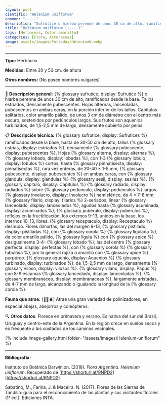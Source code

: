 ```yaml
---
layout: post
cientific: "Helenium uniflorum"
common: "-----"
description: "Sufrutice o hierba perenne de unos 30 cm de alto, ramificados desde la base. Tallos estriados, densamente pubescentes. Hojas alternas, lanceoladas, pubescentes en ambas caras, en la porción inferior de los tallos. Capítulos solitarios, color amarillo pálido, de unos 3 cm de diámetro con el centro más oscuro, sostenidos por pedúnculos largos. Sus frutos son aquenios turbinados, de 1,5-2,5 mm de largo, densamente cubierto por pelos."
title: "Helenium uniflorum (-----)"
tags: [Herbaceas, Color amarillo]
categories: [Flora, Asteraceae]
image: assets/images/Portadas/HeleniumU.webp
---
```


***

**Tipo:** Herbácea

**Medidas:** Entre 30 y 50 cm. de altura

**Otros nombres:** (No posee nombres vulgares)

***

🌱 **Descripción general:** {% glossary sufrutice, display: Sufrutice %} o hierba perenne de unos 30 cm de alto, ramificados desde la base. Tallos estriados, densamente pubescentes. Hojas alternas, lanceoladas, pubescentes en ambas caras, en la porción inferior de los tallos. Capítulos solitarios, color amarillo pálido, de unos 3 cm de diámetro con el centro más oscuro, sostenidos por pedúnculos largos. Sus frutos son aquenios turbinados, de 1,5-2,5 mm de largo, densamente cubierto por pelos.

📋 **Descripción técnica:** {% glossary sufrutice, display: Sufrutices %} ramificados desde la base, hasta de 30-50 cm de alto; tallos {% glossary estrias, display: estriados %}, densamente {% glossary pubescente, display: pubescentes %}. Hojas {% glossary alterna, display: alternas %}, {% glossary lobado, display: lobadas %}, con 1-3 {% glossary lobulo, display: lobulos %} cortos, hasta {% glossary pinnatisecta, display: pinnatisectas %}, rara vez enteras, de 30-40 × 1-5 mm, {% glossary pubescente, display: pubescentes %} en ambas caras, con {% glossary glandula, display: glandulas %} {% glossary sesil, display: sesiles %}. {% glossary capitulo, display: Capitulos %} {% glossary radiado, display: radiados %} sobre {% glossary pedunculo, display: pedunculos %} largos. {% glossary involucro, display: Involucro %} hemisférico, de 4 × 7-8 mm; {% glossary filario, display: filarios %} 2-seriados, linear {% glossary lanceolado, display: lanceolados %}, agudos hasta {% glossary acuminada, display: acuminados %}, {% glossary puberulo, display: puberulos %}, reflejos en la fructificación, los externos 9-13, unidos en la base, los internos 10-13, libres. {% glossary receptaculo, display: Receptaculo %} desnudo. Flores dimorfas, las del margen 9-13, {% glossary pistilado, display: pistiladas %}, con {% glossary corola %} {% glossary ligulada %}, de color amarillo pálido, {% glossary ligula %} con {% glossary apice %} desigualmente 3-4- {% glossary lobado %}; las del centro {% glossary perfecta, display: perfectas %}, con {% glossary corola %} {% glossary tubulosa %}, por lo general rojiza o amarilla con {% glossary apice %} purpúreo. {% glossary aquenio, display: Aquenios %} {% glossary turbinado, display: turbinados %}, de 1,5-2,5 mm de largo, densamente {% glossary viloso, display: vilosos %}. {% glossary vilano, display: Papus %} con 8-9 escamas {% glossary lanceolado, display: lanceoladas %}, {% glossary membranaceo, display: membranaceas %}, largamente aristadas, de 4-7 mm de largo, alcanzando o igualando la longitud de la {% glossary corola %}.

**Fauna que atrae:** (🦋🐝🪲) Atrae una gran variedad de polinizadores, en especial abejas, abejorros y coleópteros.

🔍 **Otros datos:** Florece en primavera y verano. Es nativa del sur del Brasil, Uruguay y centro-este de la Argentina. En la región crece en suelos secos y es frecuente a los costados de los caminos vecinales.

 {% include image-gallery.html folder="/assets/images/Helenium-uniflorum" %}

***

**Bibliografía:**

Instituto de Botánica Darwinion. (2018). *Flora Argentina. Helenium uniflorum*. Recuperado de [https://shorturl.at/9NPD2](https://shorturl.at/9NPD2)

Sabatino, M., Farina, J. & Maceira, N. (2017). Flores de las Sierras de Tandilia: guía para el reconocimiento de las plantas y sus visitantes florales (1ᵃ ed.). Ediciones INTA.
